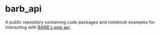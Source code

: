 # barb_api
A public repository containing code packages and notebook examples for interacting with [BARB's web api](https://dev.barb-api.co.uk/api-docs).
